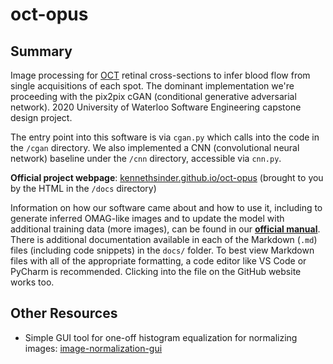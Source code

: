 # oct-opus

## Summary

Image processing for [OCT](https://en.wikipedia.org/wiki/Optical_coherence_tomography) retinal cross-sections to infer blood flow from single acquisitions of each spot. The dominant implementation we're proceeding with the pix2pix cGAN (conditional generative adversarial network). 2020 University of Waterloo Software Engineering capstone design project.

The entry point into this software is via `cgan.py` which calls into the code in the `/cgan` directory.
We also implemented a CNN (convolutional neural network) baseline under the `/cnn` directory, accessible via `cnn.py`.

**Official project webpage**: [kennethsinder.github.io/oct-opus](https://kennethsinder.github.io/oct-opus/) (brought to you by the HTML in the `/docs` directory)

Information on how our software came about and how to use it, including to generate inferred OMAG-like images and to update the model with additional training data (more images), can be found in our [**official manual**](https://docs.google.com/document/d/1kIQ93V5Y-wmiLAy-IjhyLocZaWY7mGQE2tBXcIRTTXM/edit?usp=sharing). There is additional documentation available in each of the Markdown (`.md`) files (including code snippets) in the `docs/` folder. To best view Markdown files with all of the appropriate formatting, a code editor like VS Code or PyCharm is recommended. Clicking into the file on the GitHub website works too.

## Other Resources

- Simple GUI tool for one-off histogram equalization for normalizing images: [image-normalization-gui](https://github.com/kennethsinder/image-normalization-gui)
